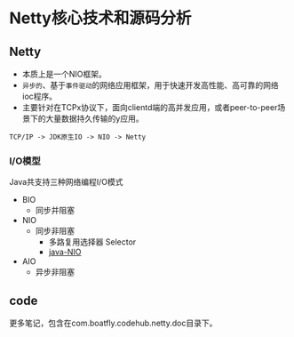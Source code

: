 # Netty核心技术和源码分析

## Netty
- 本质上是一个NIO框架。
- `异步的`、基于`事件驱动`的网络应用框架，用于快速开发高性能、高可靠的网络ioc程序。
- 主要针对在TCPx协议下，面向clientd端的高并发应用，或者peer-to-peer场景下的大量数据持久传输的y应用。

`TCP/IP -> JDK原生IO -> NIO -> Netty`
### I/O模型
Java共支持三种网络编程I/O模式
- BIO
  - 同步并阻塞
- NIO
  - 同步非阻塞
    - 多路复用选择器 Selector
    - [java-NIO](images/nio.png)
- AIO
  - 异步非阻塞
  
## code
更多笔记，包含在com.boatfly.codehub.netty.doc目录下。
